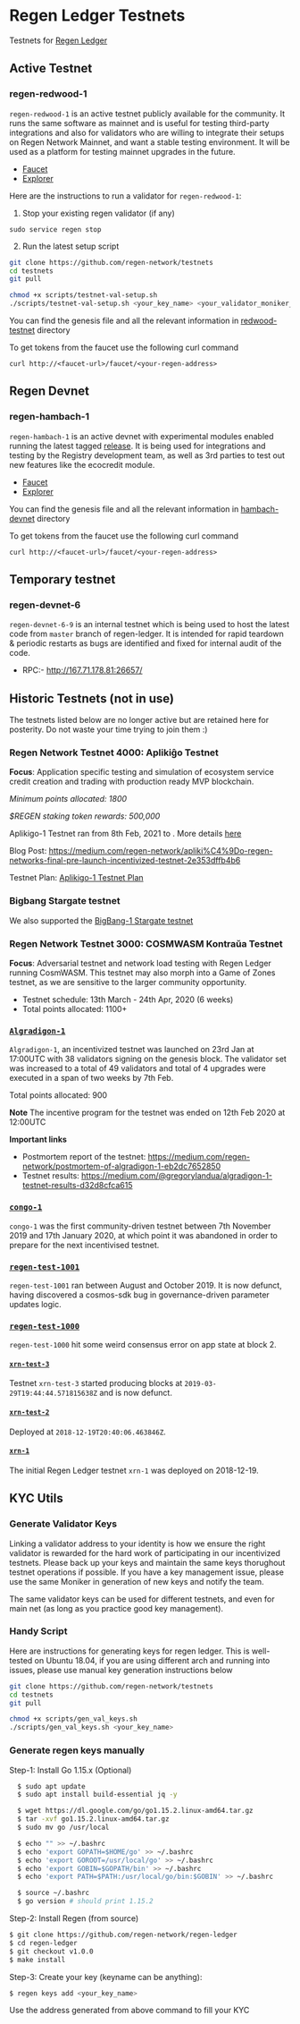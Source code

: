 # Regen Ledger Testnets

Testnets for [Regen Ledger](https://github.com/regen-network/regen-ledger)

## Active Testnet

### regen-redwood-1

`regen-redwood-1` is an active testnet publicly available for the community. It runs the same software as mainnet and is useful for testing third-party integrations and also for validators who are willing to integrate their setups on Regen Network Mainnet, and want a stable testing environment. It will be used as a platform for testing mainnet upgrades in the future.

- [Faucet](./redwood-testnet/faucet.txt)
- [Explorer](https://redwood.regen.aneka.io/)

Here are the instructions to run a validator for `regen-redwood-1`:

1. Stop your existing regen validator (if any)
```shell script
sudo service regen stop
```
2. Run the latest setup script
```sh
git clone https://github.com/regen-network/testnets
cd testnets
git pull

chmod +x scripts/testnet-val-setup.sh
./scripts/testnet-val-setup.sh <your_key_name> <your_validator_moniker_name>
```

You can find the genesis file and all the relevant information in [redwood-testnet](./redwood-testnet) directory

To get tokens from the faucet use the following curl command
```
curl http://<faucet-url>/faucet/<your-regen-address>
```

## Regen Devnet

### regen-hambach-1

`regen-hambach-1` is an active devnet with experimental modules enabled running the latest tagged [release](https://github.com/regen-network/regen-ledger/releases). It is being used for integrations and testing by the Registry development team, as well as 3rd parties to test out new features like the ecocredit module.

- [Faucet](./hambach-devnet/faucet.txt)
- [Explorer](https://hambach.regen.aneka.io/)

You can find the genesis file and all the relevant information in [hambach-devnet](./hambach-devnet) directory

To get tokens from the faucet use the following curl command
```
curl http://<faucet-url>/faucet/<your-regen-address>
```
## Temporary testnet

### regen-devnet-6

`regen-devnet-6-9` is an internal testnet which is being used to host the latest code from `master` branch of regen-ledger. It is intended for rapid teardown & periodic restarts as bugs are identified and fixed for internal audit of the code.

 - RPC:- http://167.71.178.81:26657/

## Historic Testnets (not in use)

The testnets listed below are no longer active but are retained here for posterity. Do not waste your time trying to join them :)

### Regen Network Testnet 4000: Aplikiĝo Testnet

**Focus**: Application specific testing and simulation of ecosystem service credit creation and trading with production ready MVP blockchain.

*Minimum points allocated: 1800*

*$REGEN staking token rewards: 500,000*

Aplikigo-1 Testnet ran from 8th Feb, 2021 to . More details [here](./aplikigo-1)

Blog Post: https://medium.com/regen-network/apliki%C4%9Do-regen-networks-final-pre-launch-incentivized-testnet-2e353dffb4b6

Testnet Plan: [Aplikigo-1 Testnet Plan](./aplikigo-1/PLAN.md)


### Bigbang Stargate testnet
We also supported the [BigBang-1 Stargate testnet](https://github.com/cosmos/testnets/tree/master/bigbang-1)

### Regen Network Testnet 3000: COSMWASM Kontraŭa Testnet

**Focus**: Adversarial testnet and network load testing with Regen Ledger running CosmWASM. This testnet may also morph into a Game of Zones testnet, as we are sensitive to the larger community opportunity.

* Testnet schedule: 13th March - 24th Apr, 2020 (6 weeks)
* Total points allocated: 1100+

### [`Algradigon-1`](./archive/algradigon-1)

`Algradigon-1`, an incentivized testnet was launched on 23rd Jan at 17:00UTC with 38 validators signing on the genesis block. The validator set was increased to a total of 49 validators and total of 4 upgrades were executed in a span of two weeks by 7th Feb.

Total points allocated: 900

**Note**
The incentive program for the testnet was ended on 12th Feb 2020 at 12:00UTC

**Important links**

* Postmortem report of the testnet: https://medium.com/regen-network/postmortem-of-algradigon-1-eb2dc7652850
* Testnet results: https://medium.com/@gregorylandua/algradigon-1-testnet-results-d32d8cfca615

### [`congo-1`](./archive/congo-1)

`congo-1` was the first community-driven testnet between 7th November 2019 and 17th January 2020, at which point it was abandoned in order to prepare for the next incentivised testnet.

### [`regen-test-1001`](./archive/regen-test-1001)

`regen-test-1001` ran between August and October 2019. It is now defunct, having discovered a cosmos-sdk bug in governance-driven parameter updates logic.

### [`regen-test-1000`](./archive/regen-test-1000)

`regen-test-1000` hit some weird consensus error on app state at block 2.

#### [`xrn-test-3`](./archive/xrn-test-3)

Testnet `xrn-test-3` started producing blocks at `2019-03-29T19:44:44.571815638Z` and is now defunct.


#### [`xrn-test-2`](./archive/xrn-test-2)

Deployed at `2018-12-19T20:40:06.463846Z`.

#### [`xrn-1`](./archive/xrn-1)

The initial Regen Ledger testnet `xrn-1` was deployed on 2018-12-19.


## KYC Utils

### Generate Validator Keys
Linking a validator address to your identity is how we ensure the right validator is rewarded for the hard work of participating in our incentivized testnets.  Please back up your keys and maintain the same keys thorughout testnet operations if possible.  If you have a key management issue, please use the same Moniker in generation of new keys and notify the team.

The same validator keys can be used for different testnets, and even for main net (as long as you practice good key management). 

### Handy Script
Here are instructions for generating keys for regen ledger. This is well-tested on Ubuntu 18.04, if you are using different arch and running into issues, please use manual key generation instructions below
```sh
git clone https://github.com/regen-network/testnets
cd testnets
git pull

chmod +x scripts/gen_val_keys.sh
./scripts/gen_val_keys.sh <your_key_name>
```
### Generate regen keys manually
Step-1: Install Go 1.15.x (Optional)
```sh
  $ sudo apt update
  $ sudo apt install build-essential jq -y

  $ wget https://dl.google.com/go/go1.15.2.linux-amd64.tar.gz
  $ tar -xvf go1.15.2.linux-amd64.tar.gz
  $ sudo mv go /usr/local

  $ echo "" >> ~/.bashrc
  $ echo 'export GOPATH=$HOME/go' >> ~/.bashrc
  $ echo 'export GOROOT=/usr/local/go' >> ~/.bashrc
  $ echo 'export GOBIN=$GOPATH/bin' >> ~/.bashrc
  $ echo 'export PATH=$PATH:/usr/local/go/bin:$GOBIN' >> ~/.bashrc

  $ source ~/.bashrc
  $ go version # should print 1.15.2
```

Step-2: Install Regen (from source)
```sh
$ git clone https://github.com/regen-network/regen-ledger
$ cd regen-ledger
$ git checkout v1.0.0
$ make install
```

Step-3: Create your key (keyname can be anything):

```sh
$ regen keys add <your_key_name>
```
Use the address generated from above command to fill your KYC

